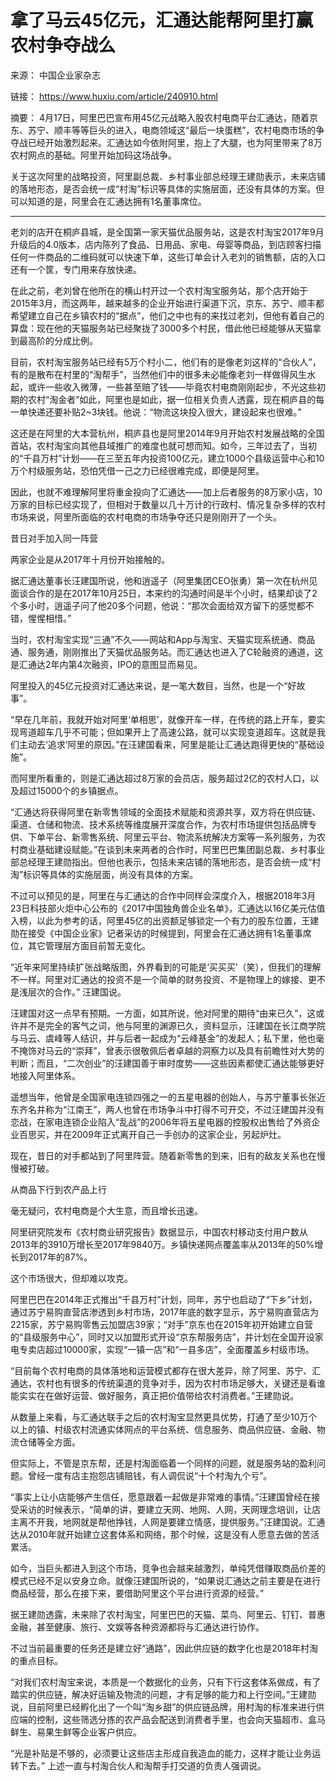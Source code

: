 拿了马云45亿元，汇通达能帮阿里打赢农村争夺战么
===

来源： 中国企业家杂志

链接： https://www.huxiu.com/article/240910.html

摘要： 4月17日，阿里巴巴宣布用45亿元战略入股农村电商平台汇通达，随着京东、苏宁、顺丰等等巨头的进入，电商领域这“最后一块蛋糕”，农村电商市场的争夺战已经开始激烈起来。汇通达如今依附阿里，抱上了大腿，也为阿里带来了8万农村网点的基础。阿里开始加码这场战争。

关于这次阿里的战略投资，阿里副总裁、乡村事业部总经理王建勋表示，未来店铺的落地形态，是否会统一成“村淘”标识等具体的实施层面，还没有具体的方案。但可以知道的是，阿里会在汇通达拥有1名董事席位。

---

老刘的店开在桐庐县城，是全国第一家天猫优品服务站，这是农村淘宝2017年9月升级后的4.0版本，店内陈列了食品、日用品、家电、母婴等商品，到店顾客扫描任何一件商品的二维码就可以快速下单，这些订单会计入老刘的销售额，店的入口还有一个筐，专门用来存放快递。

在此之前，老刘曾在他所在的横山村开过一个农村淘宝服务站，那个店开始于2015年3月，而这两年，越来越多的企业开始进行渠道下沉，京东、苏宁、顺丰都希望建立自己在乡镇农村的“据点”，他们之中也有的来找过老刘，但他有着自己的算盘：现在他的天猫服务站已经聚拢了3000多个村民，借此他已经能够从天猫拿到最高阶的分成比例。

目前，农村淘宝服务站已经有5万个村小二，他们有的是像老刘这样的“合伙人”，有的是散布在村里的“淘帮手”，当然他们中的很多未必能像老刘一样做得风生水起，或许一些收入微薄，一些甚至赔了钱——毕竟农村电商刚刚起步，不光这些初期的农村“淘金者”如此，阿里也是如此，据一位相关负责人透露，现在桐庐县的每一单快递还要补贴2~3块钱。他说：“物流这块投入很大，建设起来也很难。”

这还是在阿里的大本营杭州，桐庐县也是阿里2014年9月开始农村发展战略的全国首站，农村淘宝向其他县域推广的难度也就可想而知。如今，三年过去了，当初的“千县万村”计划——在三至五年内投资100亿元，建立1000个县级运营中心和10万个村级服务站，恐怕凭借一己之力已经很难完成，即便是阿里。

因此，也就不难理解阿里将重金投向了汇通达——加上后者服务的8万家小店，10万家的目标已经实现了，但相对于数量以几十万计的行政村、情况复杂多样的农村市场来说，阿里所面临的农村电商的市场争夺还只是刚刚开了一个头。

昔日对手加入同一阵营

两家企业是从2017年十月份开始接触的。

据汇通达董事长汪建国所说，他和逍遥子（阿里集团CEO张勇）第一次在杭州见面谈合作的是在2017年10月25日，本来约的沟通时间是半个小时，结果却谈了2个多小时，逍遥子问了他20多个问题，他说：“那次会面给双方留下的感觉都不错，惺惺相惜。”

当时，农村淘宝实现“三通”不久——网站和App与淘宝、天猫实现系统通、商品通、服务通，刚刚推出了天猫优品服务站。而汇通达也进入了C轮融资的通道，这是汇通达2年内第4次融资，IPO的意图显而易见。

阿里投入的45亿元投资对汇通达来说，是一笔大数目，当然，也是一个“好故事”。

“早在几年前，我就开始对阿里‘单相思’，就像开车一样，在传统的路上开车，要实现弯道超车几乎不可能；但如果开上了高速公路，就可以实现变道超车。这就是我们主动去‘追求’阿里的原因。”在汪建国看来，阿里是能让汇通达跑得更快的“基础设施”。

而阿里所看重的，则是汇通达超过8万家的会员店，服务超过2亿的农村人口，以及超过15000个的乡镇据点。

“汇通达将获得阿里在新零售领域的全面技术赋能和资源共享，双方将在供应链、渠道、仓储和物流、技术系统等维度展开深度合作，为农村市场提供包括品牌专供、下单平台、新零售系统、阿里云平台、物流系统解决方案等一系列服务，为农村商业基础建设赋能。”在谈到未来两者的合作时，阿里巴巴集团副总裁、乡村事业部总经理王建勋指出。但他也表示，包括未来店铺的落地形态，是否会统一成“村淘”标识等具体的实施层面，尚没有具体的方案。

不过可以预见的是，阿里在与汇通达的合作中同样会深度介入，根据2018年3月23日科技部火炬中心公布的《2017中国独角兽企业名单》，汇通达以16亿美元估值入榜，以此为参考的话，阿里45亿的出资额足够锁定一个有力的股东位置，王建勋在接受《中国企业家》记者采访的时候提到，阿里会在汇通达拥有1名董事席位，其它管理层方面目前暂无变化。

 “近年来阿里持续扩张战略版图，外界看到的可能是‘买买买’（笑），但我们的理解不一样。阿里对汇通达的投资不是一个简单的财务投资、不是物理上的嫁接、更不是浅层次的合作。” 汪建国说。

汪建国对这一点早有预期。一方面，如其所说，他对阿里的期待“由来已久”，这或许并不是完全的客气之词，他与阿里的渊源已久，资料显示，汪建国在长江商学院与马云、虞峰等人结识，并与后者一起成为“云峰基金”的发起人；私下里，他也毫不掩饰对马云的“崇拜”，曾表示很敬佩后者卓越的洞察力以及具有前瞻性对大势的判断；而且，“二次创业”的汪建国善于审时度势——这些因素都使汇通达能够更好地接入阿里体系。

遥想当年，他曾是全国家电连锁四强之一的五星电器的创始人，与苏宁董事长张近东齐名并称为“江南王”，两人也曾在市场争斗中打得不可开交，不过汪建国并没有恋战，在家电连锁企业陷入“乱战”的2006年将五星电器的控股权出售给了外资企业百思买，并在2009年正式离开自己一手创办的这家企业，另起炉灶。

现在，昔日的对手都站到了阿里阵营。随着新零售的到来，旧有的敌友关系也在慢慢被打破。

从商品下行到农产品上行

毫无疑问，农村电商是个大生意，而且增长迅速。

阿里研究院发布《农村商业研究报告》数据显示，中国农村移动支付用户数从2013年的3910万增长至2017年9840万。乡镇快递网点覆盖率从2013年的50%增长到2017年的87%。

这个市场很大，但却难以攻克。

阿里巴巴在2014年正式推出“千县万村”计划，同年，苏宁也启动了“下乡”计划，通过苏宁易购直营店渗透到乡村市场，2017年底的数字显示，苏宁易购直营店为2215家，苏宁易购零售云加盟店39家；“对手”京东也在2015年初开始建立自营的“县级服务中心”，同时又以加盟形式开设“京东帮服务店”，并计划在全国开设家电专卖店超过10000家，实现“一镇一店”和“一县多店”，全面覆盖乡村级市场。

“目前每个农村电商的具体落地和运营模式都存在很大差异，除了阿里、苏宁、汇通达，农村也有很多的传统渠道的竞争对手，因为农村市场足够大，关键还是看谁能实实在在做好运营、做好服务，真正把价值带给农村消费者。”王建勋说。 

从数量上来看，与汇通达联手之后的农村淘宝显然更具优势，打通了至少10万个以上的镇、村级农村流通实体网点的平台系统、信息服务、商品供应链、金融、物流仓储等全方面。

但实际上，不管是京东帮，还是村淘面临着一个同样的问题，就是服务站的盈利问题。曾经一度有店主抱怨店铺赔钱，有人调侃说“十个村淘九个亏”。

“事实上让小店能够产生信任，愿意跟着一起做是非常难的事情。”汪建国曾经在接受采访的时候表示，“简单的讲，要建立天网、地网、人网，天网理念培训，让店主离不开我，地网就是帮他挣钱，人网是要建立情感，提供服务。”汪建国说。汇通达从2010年就开始建立这套体系和网络，那个时候，这是没有人愿意去做的苦活累活。

如今，当巨头都进入到这个市场，竞争也会越来越激烈，单纯凭借赚取商品价差的模式已经不足以安身立命。就像汪建国所说的，“如果说汇通达之前主要是在进行商品经营，那么在接下来，要借助阿里这个平台进行资源的经营。”

据王建勋透露，未来除了农村淘宝，阿里巴巴的天猫、菜鸟、阿里云、钉钉、普惠金融，甚至健康、旅行、文娱等各种资源都将与汇通达进行协作。

不过当前最重要的任务还是建立好“通路”，因此供应链的数字化也是2018年村淘的重点目标。

 “对我们农村淘宝来说，本质是一个数据化的业务，只有下行这套体系做成，有了踏实的供应链，解决好运输及物流的问题，才有足够的能力和上行空间。”王建勋说，目前阿里已经孵化出了一个叫“淘乡甜”的供应链品牌，用村淘的标准来进行供应端的控制，这些筛选分拣的农产品会配送到消费者手里，也会向天猫超市、盒马鲜生、易果生鲜等企业客户供应。

“光是补贴是不够的，必须要让这些店主形成自我造血的能力，这样才能让业务运转下去。” 上述一直与村淘合伙人和淘帮手打交道的负责人强调说。